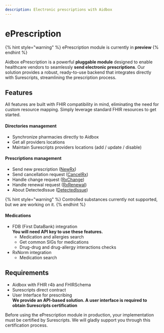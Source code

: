 ```yaml
---
description: Electronic prescriptions with Aidbox
---
```


# ePrescription

{% hint style="warning" %}
ePrescription module is currently in **preview**
{% endhint %}

Aidbox ePrescription is a powerful **pluggable module** designed to enable healthcare vendors to seamlessly **send electronic prescriptions**. Our solution provides a robust, ready-to-use backend that integrates directly with Surescripts, streamlining the prescription process.

## Features

All features are built with FHIR compatibility in mind, eliminating the need for custom resource mapping. Simply leverage standard FHIR resources to get started.

#### Directories management

* Synchronize pharmacies directly to Aidbox
* Get all providers locations
* Maintain Surescripts providers locations (add / update / disable)

#### Prescriptions management

* Send new prescription ([NewRx](prescribing/newrx-message.md))
* Send cancellation request ([CancelRx](prescribing/cancelrx-message.md))
* Handle change request ([RxChange](prescribing/rx-change.md))
* Handle renewal request ([RxRenewal](prescribing/rx-renewal.md))
* About DetectedIssue ([DetectedIssue](prescribing/detected-issue.md))

{% hint style="warning" %}
Controlled substances currently not supported, but we are working on it.
{% endhint %}

#### Medications

* FDB (First DataBank) integration\
  **You will need API key to use these features.**
  * Medication and allergies search
  * Get common SIGs for medications
  * Drug-drug and drug-allergy interactions checks
* RxNorm integration
  * Medication search

## Requirements

* Aidbox with FHIR r4b and FHIRSchema
* Surescripts direct contract
* User Interface for prescribing\
  **We provide an API-based solution. A user interface is required to obtain Surescripts certification**

Before using the ePrescription module in production, your implementation must be certified by Surescripts. We will gladly support you through this certification process.
